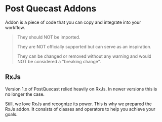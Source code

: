 # Post Quecast Addons

Addon is a piece of code that you can copy and integrate into your workflow. 

> They should NOT be imported. 
>
> They are NOT officially supported but can serve as an inspiration.
> 
> They can be changed or removed without any warning and would NOT be considered a "breaking change".

## RxJs

Version 1.x of PostQuecast relied heavily on RxJs. In newer versions this is no longer the case.

Still, we love RxJs and recognize its power. This is why we prepared the RxJs addon.
It consists of classes and operators to help you achieve your goals.
